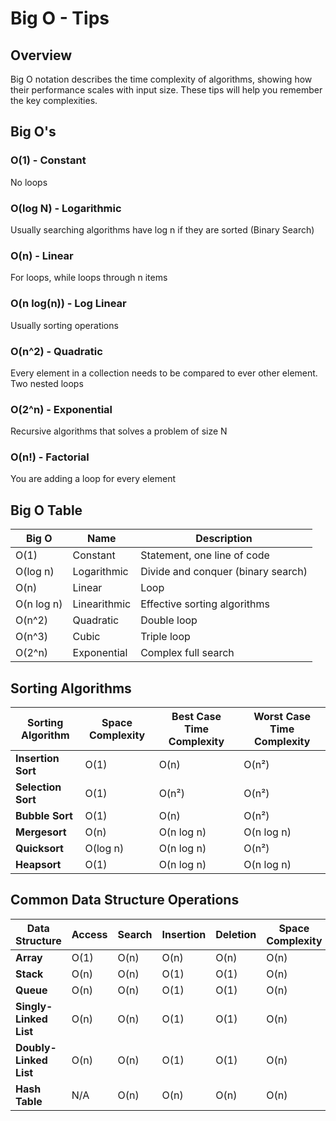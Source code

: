 # Big O - Tips

## Overview
Big O notation describes the time complexity of algorithms, showing how their performance scales with input size. These tips will help you remember the key complexities.

## Big O's

### O(1) - Constant
No loops

### O(log N) - Logarithmic
Usually searching algorithms have log n if they are sorted (Binary Search)

### O(n) - Linear
For loops, while loops through n items

### O(n log(n)) - Log Linear
Usually sorting operations

### O(n^2) - Quadratic
Every element in a collection needs to be compared to ever other element. Two nested loops

### O(2^n) - Exponential 
Recursive algorithms that solves a problem of size N

### O(n!) - Factorial
You are adding a loop for every element

## Big O Table

| Big O   | Name          | Description                                    |
|---------|---------------|------------------------------------------------|
| O(1)    | Constant      | Statement, one line of code                    |
| O(log n)| Logarithmic   | Divide and conquer (binary search)             |
| O(n)    | Linear        | Loop                                           |
| O(n log n) | Linearithmic | Effective sorting algorithms                   |
| O(n^2)  | Quadratic     | Double loop                                    |
| O(n^3)  | Cubic         | Triple loop                                    |
| O(2^n)  | Exponential   | Complex full search                            |

## Sorting Algorithms

| Sorting Algorithm | Space Complexity | Best Case Time Complexity | Worst Case Time Complexity |
|-------------------|------------------|---------------------------|----------------------------|
| **Insertion Sort** | O(1)             | O(n)                      | O(n²)                      |
| **Selection Sort** | O(1)             | O(n²)                     | O(n²)                      |
| **Bubble Sort**    | O(1)             | O(n)                      | O(n²)                      |
| **Mergesort**      | O(n)             | O(n log n)                | O(n log n)                 |
| **Quicksort**      | O(log n)         | O(n log n)                | O(n²)                      |
| **Heapsort**       | O(1)             | O(n log n)                | O(n log n)                 |

## Common Data Structure Operations

| Data Structure        | Access | Search | Insertion | Deletion | Space Complexity |
|-----------------------|--------|--------|-----------|----------|------------------|
| **Array**             | O(1)   | O(n)   | O(n)      | O(n)     | O(n)             |
| **Stack**             | O(n)   | O(n)   | O(1)      | O(1)     | O(n)             |
| **Queue**             | O(n)   | O(n)   | O(1)      | O(1)     | O(n)             |
| **Singly-Linked List**| O(n)   | O(n)   | O(1)      | O(1)     | O(n)             |
| **Doubly-Linked List**| O(n)   | O(n)   | O(1)      | O(1)     | O(n)             |
| **Hash Table**        | N/A    | O(n)   | O(n)      | O(n)     | O(n)             |


